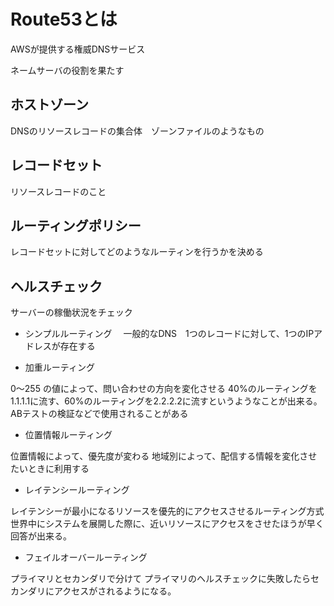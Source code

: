 # Route53とは
AWSが提供する権威DNSサービス

ネームサーバの役割を果たす

## ホストゾーン　
DNSのリソースレコードの集合体　ゾーンファイルのようなもの

## レコードセット
リソースレコードのこと

## ルーティングポリシー
レコードセットに対してどのようなルーティンを行うかを決める

## ヘルスチェック
サーバーの稼働状況をチェック

- シンプルルーティング　
一般的なDNS　1つのレコードに対して、1つのIPアドレスが存在する

- 加重ルーティング

0～255 の値によって、問い合わせの方向を変化させる
40%のルーティングを1.1.1.1に流す、60%のルーティングを2.2.2.2に流すというようなことが出来る。
ABテストの検証などで使用されることがある

- 位置情報ルーティング

位置情報によって、優先度が変わる
地域別によって、配信する情報を変化させたいときに利用する

- レイテンシールーティング

レイテンシーが最小になるリソースを優先的にアクセスさせるルーティング方式
世界中にシステムを展開した際に、近いリソースにアクセスをさせたほうが早く回答が出来る。

- フェイルオーバールーティング

プライマリとセカンダリで分けて
プライマリのヘルスチェックに失敗したらセカンダリにアクセスがされるようになる。
